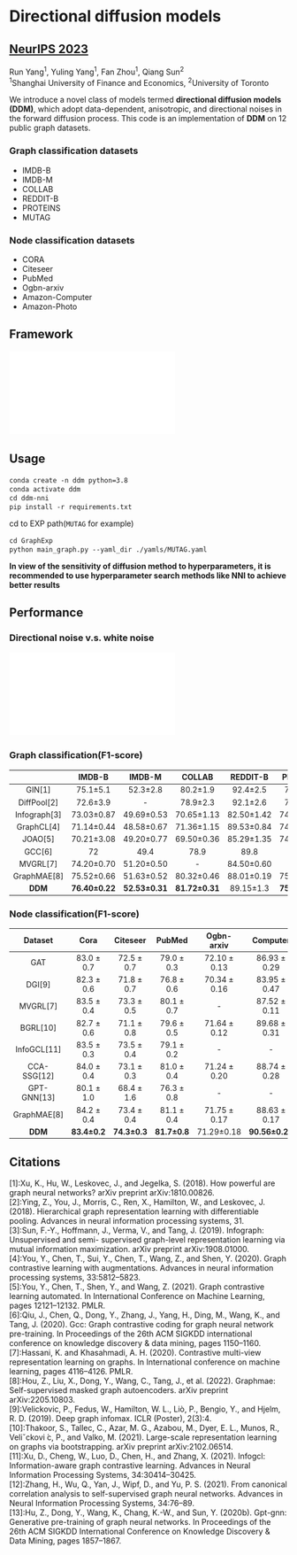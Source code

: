 # Directional diffusion models
## [NeurIPS 2023](https://arxiv.org/abs/2306.13210)

Run Yang<sup>1</sup>, Yuling Yang<sup>1</sup>, Fan Zhou<sup>1</sup>, Qiang Sun<sup>2</sup> <br>
<sup>1</sup>Shanghai University of Finance and Economics, <sup>2</sup>University of Toronto

We introduce a novel class of models termed **directional diffusion models (DDM)**, which adopt data-dependent, anisotropic, and directional noises in the forward diffusion process. This code is an implementation of **DDM** on 12 public graph datasets.
### Graph classification datasets
- IMDB-B
- IMDB-M
- COLLAB
- REDDIT-B
- PROTEINS
- MUTAG
### Node classification datasets
- CORA
- Citeseer
- PubMed
- Ogbn-arxiv
- Amazon-Computer
- Amazon-Photo

## Framework
![](framework.pdf)
## Usage
```shell
conda create -n ddm python=3.8
conda activate ddm
cd ddm-nni
pip install -r requirements.txt
```

cd to EXP path(```MUTAG``` for example)
```shell
cd GraphExp
python main_graph.py --yaml_dir ./yamls/MUTAG.yaml
```
**In view of the sensitivity of diffusion method to hyperparameters, it is recommended to use hyperparameter search methods like NNI to achieve better results**


## Performance
### Directional noise v.s. white noise
![](noise_com.pdf)
### Graph classification(F1-score)
|     |IMDB-B|IMDB-M|COLLAB|REDDIT-B|PROTEINS|MUTAG|
|:---:|:----:|:----:|:----:|:------:|:------:|:---:|
|GIN[1]     | 75.1±5.1  | 52.3±2.8  | 80.2±1.9 | 92.4±2.5 | 76.2±2.8  | 89.4±5.6    |
|DiffPool[2]| 72.6±3.9  | -         | 78.9±2.3 | 92.1±2.6 | 75.1±2.3  | 85.0±10.3   |
|Infograph[3] | 73.03±0.87| 49.69±0.53| 70.65±1.13 | 82.50±1.42 | 74.44±0.31| 89.01±1.13  |
|GraphCL[4] | 71.14±0.44| 48.58±0.67| 71.36±1.15 | 89.53±0.84 | 74.39±0.45| 86.80±1.34  |
|JOAO[5]    | 70.21±3.08| 49.20±0.77| 69.50±0.36 | 85.29±1.35 | 74.55±0.41| 87.35±1.02  |
|GCC[6]     | 72        | 49.4      | 78.9     | 89.8     | -         | -           |
|MVGRL[7]   | 74.20±0.70| 51.20±0.50| -        | 84.50±0.60 | -         | 89.70±1.10  |
|GraphMAE[8]| 75.52±0.66| 51.63±0.52| 80.32±0.46 | 88.01±0.19 | 75.30±0.39| 88.19±1.26  |
|**DDM** |**76.40±0.22**|**52.53±0.31**|**81.72±0.31**|89.15±1.3|**75.74±0.50**|**91.51±1.45**|
### Node classification(F1-score)
|Dataset  | Cora     | Citeseer    | PubMed    | Ogbn-arxiv | Computer| Photo |
|:---:|:----:|:----:|:----:|:------:|:------:|:---:|
|GAT      | 83.0 ± 0.7 | 72.5 ± 0.7    | 79.0 ± 0.3  | 72.10 ± 0.13 | 86.93 ± 0.29            | 92.56 ± 0.35              |
|DGI[9]      | 82.3 ± 0.6 | 71.8 ± 0.7    | 76.8 ± 0.6  | 70.34 ± 0.16 | 83.95 ± 0.47          | 91.61 ± 0.22              |
|MVGRL[7]    | 83.5 ± 0.4 | 73.3 ± 0.5    | 80.1 ± 0.7  | -          | 87.52 ± 0.11          | 91.74 ± 0.07              |
|BGRL[10]     | 82.7 ± 0.6 | 71.1 ± 0.8    | 79.6 ± 0.5  | 71.64 ± 0.12 | 89.68 ± 0.31          | 92.87 ± 0.27              |
|InfoGCL[11]  | 83.5 ± 0.3 | 73.5 ± 0.4    | 79.1 ± 0.2  | -          | - | -     |
|CCA-SSG[12]  | 84.0 ± 0.4 | 73.1 ± 0.3    | 81.0 ± 0.4  | 71.24 ± 0.20 | 88.74 ± 0.28          | 93.14 ± 0.14              |
|GPT-GNN[13]  | 80.1 ± 1.0 | 68.4 ± 1.6    | 76.3 ± 0.8  | -          | - | -     |
|GraphMAE[8] | 84.2 ± 0.4 | 73.4 ± 0.4    | 81.1 ± 0.4  | 71.75 ± 0.17 | 88.63 ± 0.17         | 93.63 ± 0.22              |
|**DDM** |**83.4±0.2**|**74.3±0.3**|**81.7±0.8**|71.29±0.18|**90.56±0.21**|**95.09±0.18**|

## Citations

[1]:Xu, K., Hu, W., Leskovec, J., and Jegelka, S. (2018). How powerful are graph neural networks?
arXiv preprint arXiv:1810.00826.<br>
[2]:Ying, Z., You, J., Morris, C., Ren, X., Hamilton, W., and Leskovec, J. (2018). Hierarchical graph
representation learning with differentiable pooling. Advances in neural information processing
systems, 31.<br>
[3]:Sun, F.-Y., Hoffmann, J., Verma, V., and Tang, J. (2019). Infograph: Unsupervised and semi-
supervised graph-level representation learning via mutual information maximization. arXiv preprint
arXiv:1908.01000.<br>
[4]:You, Y., Chen, T., Sui, Y., Chen, T., Wang, Z., and Shen, Y. (2020). Graph contrastive learning with
augmentations. Advances in neural information processing systems, 33:5812–5823.<br>
[5]:You, Y., Chen, T., Shen, Y., and Wang, Z. (2021). Graph contrastive learning automated. In
International Conference on Machine Learning, pages 12121–12132. PMLR.<br>
[6]:Qiu, J., Chen, Q., Dong, Y., Zhang, J., Yang, H., Ding, M., Wang, K., and Tang, J. (2020). Gcc:
Graph contrastive coding for graph neural network pre-training. In Proceedings of the 26th ACM
SIGKDD international conference on knowledge discovery & data mining, pages 1150–1160.<br>
[7]:Hassani, K. and Khasahmadi, A. H. (2020). Contrastive multi-view representation learning on graphs.
In International conference on machine learning, pages 4116–4126. PMLR.<br>
[8]:Hou, Z., Liu, X., Dong, Y., Wang, C., Tang, J., et al. (2022). Graphmae: Self-supervised masked
graph autoencoders. arXiv preprint arXiv:2205.10803.<br>
[9]:Velickovic, P., Fedus, W., Hamilton, W. L., Liò, P., Bengio, Y., and Hjelm, R. D. (2019). Deep graph
infomax. ICLR (Poster), 2(3):4.<br>
[10]:Thakoor, S., Tallec, C., Azar, M. G., Azabou, M., Dyer, E. L., Munos, R., Veliˇckovi ́c, P., and
Valko, M. (2021). Large-scale representation learning on graphs via bootstrapping. arXiv preprint
arXiv:2102.06514.<br>
[11]:Xu, D., Cheng, W., Luo, D., Chen, H., and Zhang, X. (2021). Infogcl: Information-aware graph
contrastive learning. Advances in Neural Information Processing Systems, 34:30414–30425.<br>
[12]:Zhang, H., Wu, Q., Yan, J., Wipf, D., and Yu, P. S. (2021). From canonical correlation analysis
to self-supervised graph neural networks. Advances in Neural Information Processing Systems,
34:76–89.<br>
[13]:Hu, Z., Dong, Y., Wang, K., Chang, K.-W., and Sun, Y. (2020b). Gpt-gnn: Generative pre-training of
graph neural networks. In Proceedings of the 26th ACM SIGKDD International Conference on
Knowledge Discovery & Data Mining, pages 1857–1867.


